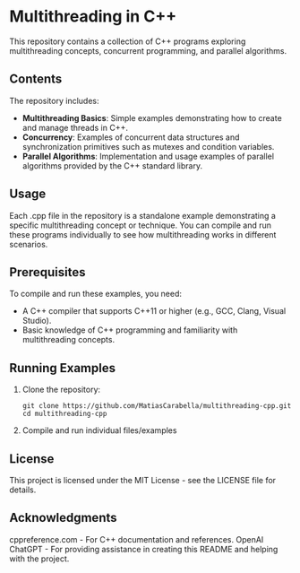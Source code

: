 # Multithreading in C++

This repository contains a collection of C++ programs exploring multithreading concepts, concurrent programming, and parallel algorithms.

## Contents

The repository includes:
- **Multithreading Basics**: Simple examples demonstrating how to create and manage threads in C++.
- **Concurrency**: Examples of concurrent data structures and synchronization primitives such as mutexes and condition variables.
- **Parallel Algorithms**: Implementation and usage examples of parallel algorithms provided by the C++ standard library.

## Usage

Each .cpp file in the repository is a standalone example demonstrating a specific multithreading concept or technique. You can compile and run these programs individually to see how multithreading works in different scenarios.

## Prerequisites

To compile and run these examples, you need:
- A C++ compiler that supports C++11 or higher (e.g., GCC, Clang, Visual Studio).
- Basic knowledge of C++ programming and familiarity with multithreading concepts.

## Running Examples

1. Clone the repository:

    ```
    git clone https://github.com/MatiasCarabella/multithreading-cpp.git
    cd multithreading-cpp
    ```
2. Compile and run individual files/examples

## License

This project is licensed under the MIT License - see the LICENSE file for details.

## Acknowledgments

cppreference.com - For C++ documentation and references.
OpenAI ChatGPT - For providing assistance in creating this README and helping with the project.
